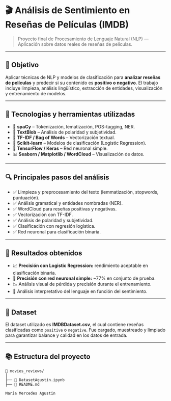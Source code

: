 # 🎬 Análisis de Sentimiento en Reseñas de Películas (IMDB)

> Proyecto final de Procesamiento de Lenguaje Natural (NLP) — Aplicación sobre datos reales de reseñas de películas.

---

## 📌 Objetivo

Aplicar técnicas de NLP y modelos de clasificación para **analizar reseñas de películas** y predecir si su contenido es **positivo o negativo**. El trabajo incluye limpieza, análisis lingüístico, extracción de entidades, visualización y entrenamiento de modelos.

---

## 🧰 Tecnologías y herramientas utilizadas

- 🧠 **spaCy** – Tokenización, lematización, POS-tagging, NER.
- 🧹 **TextBlob** – Análisis de polaridad y subjetividad.
- 🔢 **TF-IDF / Bag of Words** – Vectorización textual.
- 🤖 **Scikit-learn** – Modelos de clasificación (Logistic Regression).
- 🔬 **TensorFlow / Keras** – Red neuronal simple.
- 📊 **Seaborn / Matplotlib / WordCloud** – Visualización de datos.

---

## 🔍 Principales pasos del análisis

- ✅ Limpieza y preprocesamiento del texto (lemmatización, stopwords, puntuación).
- ✅ Análisis gramatical y entidades nombradas (NER).
- ✅ WordCloud para reseñas positivas y negativas.
- ✅ Vectorización con TF-IDF.
- ✅ Análisis de polaridad y subjetividad.
- ✅ Clasificación con regresión logística.
- ✅ Red neuronal para clasificación binaria.

---

## 🧪 Resultados obtenidos

- 📈 **Precisión con Logistic Regression:** rendimiento aceptable en clasificación binaria.
- 🧠 **Precisión con red neuronal simple:** ~77% en conjunto de prueba.
- 📉 Análisis visual de pérdida y precisión durante el entrenamiento.
- 🧾 Análisis interpretativo del lenguaje en función del sentimiento.

---

## 📂 Dataset

El dataset utilizado es **IMDBDataset.csv**, el cual contiene reseñas clasificadas como `positive` o `negative`. Fue cargado, muestreado y limpiado para garantizar balance y calidad en los datos de entrada.

---

## 📚 Estructura del proyecto

```plaintext
📁 movies_reviews/
│
├── 📓 DatasetAgustin.ipynb
├── 📄 README.md

María Mercedes Agustin

